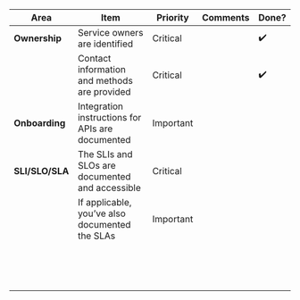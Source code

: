 | Area   | Item  | Priority  | Comments | Done? |
|---|---|---|---|---|
| **Ownership** |  Service owners are identified | Critical | | :heavy_check_mark: | 
|   | Contact information and methods are provided   | Critical | | :heavy_check_mark: | 
| **Onboarding** | Integration instructions for APIs are documented  | Important  | |  | 
| **SLI/SLO/SLA**  | The SLIs and SLOs are documented and accessible  | Critical  | |  | 
|   | If applicable, you’ve also documented the SLAs  | Important | |  | 
|   |   |   | | | 
|   |   |   | | | 
|   |   |   | | | 
|   |   |   | | | 
|   |   |   | | | 
|   |   |   | | | 
|   |   |   | | | 
|   |   |   | | | 
|   |   |   | | | 
|   |   |   | | | 
|   |   |   | | | 
|   |   |   | | | 
|   |   |   | | | 
|   |   |   | | | 
